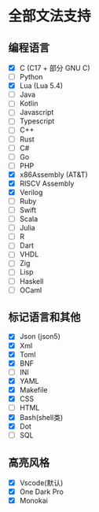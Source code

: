 
# 全部文法支持

## 编程语言

- [x] C (C17 + 部分 GNU C)
- [ ] Python
- [x] Lua (Lua 5.4)
- [ ] Java
- [ ] Kotlin
- [ ] Javascript
- [ ] Typescript
- [ ] C++
- [ ] Rust
- [ ] C#
- [ ] Go
- [ ] PHP
- [x] x86Assembly (AT&T)
- [x] RISCV Assembly
- [x] Verilog
- [ ] Ruby
- [ ] Swift
- [ ] Scala
- [ ] Julia
- [ ] R
- [ ] Dart
- [ ] VHDL
- [ ] Zig
- [ ] Lisp
- [ ] Haskell
- [ ] OCaml

## 标记语言和其他

- [x] Json (json5)
- [x] Xml
- [x] Toml
- [x] BNF
- [ ] INI
- [x] YAML
- [x] Makefile
- [x] CSS
- [ ] HTML
- [x] Bash(shell类)
- [x] Dot
- [ ] SQL

## 高亮风格

- [x] Vscode(默认)
- [x] One Dark Pro
- [x] Monokai